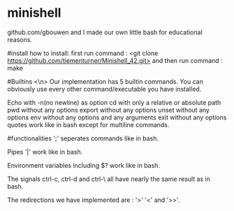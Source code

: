 # minishell
github.com/gbouwen and I made our own little bash for educational reasons.

#install
how to install: first run command : <git clone https://github.com/tiementurner/Minishell_42.git> and then run command : make

#Builtins <\n>
Our implementation has 5 builtin commands. You can obviously use every other command/executable you have installed.

Echo with -n(no newline) as option
cd with only a relative or absolute path
pwd without any options
export without any options
unset without any options
env without any options and any arguments
exit without any options
quotes work like in bash except for multiline commands.

#functionalities
';' seperates commands like in bash.

Pipes '|' work like in bash.

Environment variables including $? work like in bash.

The signals ctrl-c, ctrl-d and ctrl-\ all have nearly the same result as in bash.

The redirections we have implemented are : '>' '<' and '>>'.
